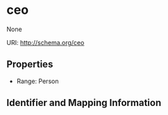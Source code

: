 # ceo

None

URI: http://schema.org/ceo



<!-- no inheritance hierarchy -->


## Properties

 * Range: Person

## Identifier and Mapping Information


